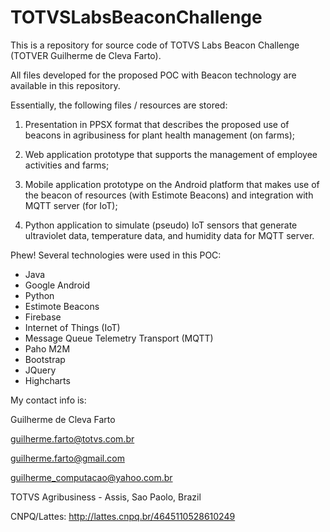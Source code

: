 # TOTVSLabsBeaconChallenge
This is a repository for source code of TOTVS Labs Beacon Challenge (TOTVER Guilherme de Cleva Farto).

All files developed for the proposed POC with Beacon technology are available in this repository.

Essentially, the following files / resources are stored:

1. Presentation in PPSX format that describes the proposed use of beacons in agribusiness for plant health management (on farms);

2. Web application prototype that supports the management of employee activities and farms;

3. Mobile application prototype on the Android platform that makes use of the beacon of resources (with Estimote Beacons) and integration with MQTT server (for IoT);

4. Python application to simulate (pseudo) IoT sensors that generate ultraviolet data, temperature data, and humidity data for MQTT server.

Phew! Several technologies were used in this POC:

* Java
* Google Android
* Python
* Estimote Beacons
* Firebase
* Internet of Things (IoT)
* Message Queue Telemetry Transport (MQTT)
* Paho M2M
* Bootstrap
* JQuery
* Highcharts

My contact info is:

Guilherme de Cleva Farto

guilherme.farto@totvs.com.br

guilherme.farto@gmail.com

guilherme_computacao@yahoo.com.br

TOTVS Agribusiness - Assis, Sao Paolo, Brazil

CNPQ/Lattes: http://lattes.cnpq.br/4645110528610249
